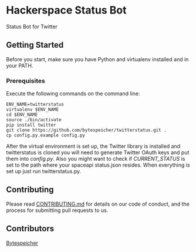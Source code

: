 # Hackerspace Status Bot

Status Bot for Twitter

## Getting Started

Before you start, make sure you have Python and virtualenv installed and in your PATH.

### Prerequisites

Execute the following commands on the command line:

```
ENV_NAME=twitterstatus
virtualenv $ENV_NAME
cd $ENV_NAME
source ./bin/activate
pip install twitter
git clone https://github.com/bytespeicher/twitterstatus.git .
cp config.py.example config.py
```

After the virtual environment is set up, the Twitter library is installed and twitterstatus is cloned you will need to generate Twitter OAuth keys and put them into *config.py*. Also you might want to check if *CURRENT_STATUS* is set  to the path where your spaceapi status.json resides. When everything is set up just run twitterstatus.py.

## Contributing

Please read [CONTRIBUTING.md](https://github.com/Bytespeicher/Bytebot/blob/master/CONTRIBUTING.md) for details on our code of conduct, and the process for submitting pull requests to us.

## Contributors

[Bytespeicher](https://github.com/Bytespeicher)
